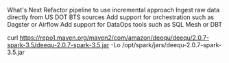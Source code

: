 


What's Next
Refactor pipeline to use incremental approach
Ingest raw data directly from US DOT BTS sources
Add support for orchestration such as Dagster or Airflow
Add support for DataOps tools such as SQL Mesh or DBT

curl https://repo1.maven.org/maven2/com/amazon/deequ/deequ/2.0.7-spark-3.5/deequ-2.0.7-spark-3.5.jar -Lo /opt/spark/jars/deequ-2.0.7-spark-3.5.jar